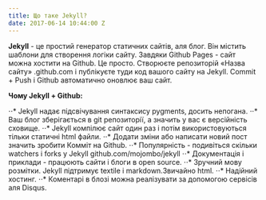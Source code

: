 ```yaml
---
title: Що таке Jekyll?
date: 2017-06-14 10:44:00 Z
---
```


**Jekyll** - це простий генератор статичних сайтів, аля блог. Він містить шаблони для створення логіки сайту. Завдяки Github Pages - сайт можна хостити на Github. Це просто. Створюєте репозиторій «Назва сайту» .github.com і публікуєте туди код вашого сайту на Jekyll. Commit + Push і Github автоматично оновлює ваш сайт.

**Чому Jekyll + Github:**

⋅⋅* Jekyll надає підсвічування синтаксису pygments, досить непогана.
⋅⋅* Ваш блог зберігається в git репозиторії, а значить у вас є версійність сховище.
⋅⋅* Jekyll компілює сайт один раз і потім використовуються тільки статичні html файли.
⋅⋅* Додати зміни або написати новий пост значить зробити Комміт на Github.
⋅⋅* Популярність - подивіться скільки watchers і forks у Jekyll github.com/mojombo/jekyll
⋅⋅* Документація і приклади - працюють сайти і блоги в open source.
⋅⋅* Зручний мову розмітки. Jekyll підтримує textile і markdown.Звичайно html.
⋅⋅* Надійний хостинг.
⋅⋅* Коментарі в блозі можна реалізувати за допомогою сервісів аля Disqus.
